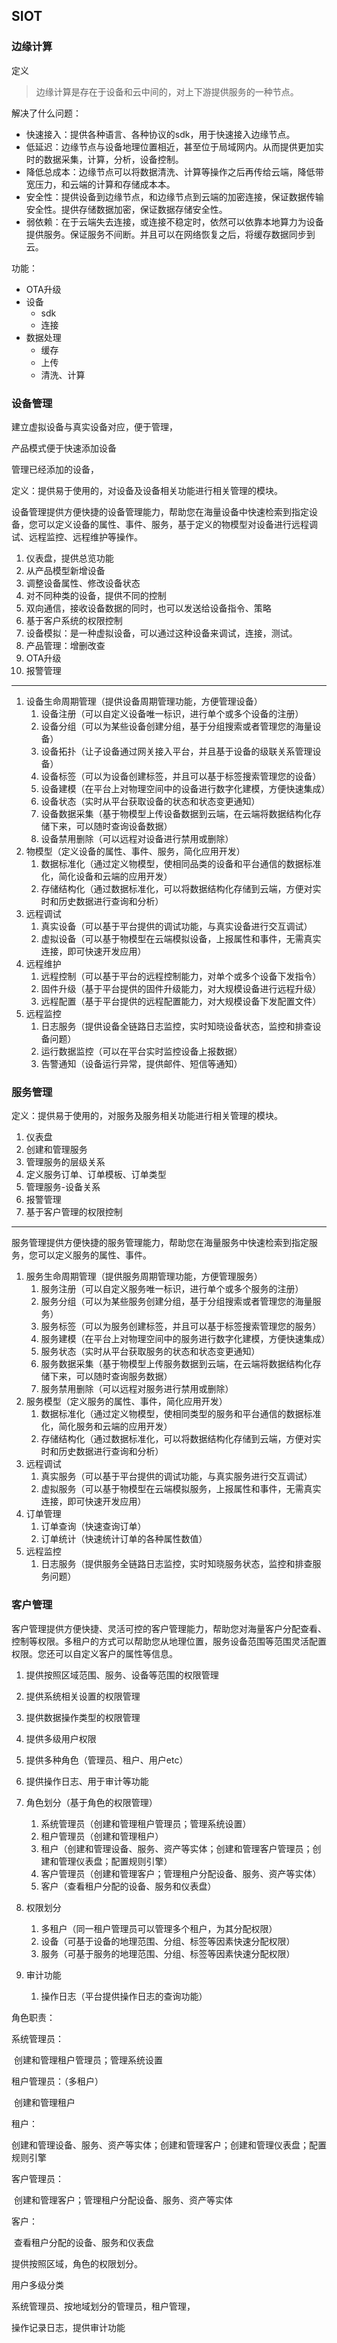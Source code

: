 ## SIOT

### 边缘计算

定义

> 边缘计算是存在于设备和云中间的，对上下游提供服务的一种节点。



解决了什么问题：

- 快速接入：提供各种语言、各种协议的sdk，用于快速接入边缘节点。
- 低延迟：边缘节点与设备地理位置相近，甚至位于局域网内。从而提供更加实时的数据采集，计算，分析，设备控制。
- 降低总成本：边缘节点可以将数据清洗、计算等操作之后再传给云端，降低带宽压力，和云端的计算和存储成本本。
- 安全性：提供设备到边缘节点，和边缘节点到云端的加密连接，保证数据传输安全性。提供存储数据加密，保证数据存储安全性。
- 弱依赖：在于云端失去连接，或连接不稳定时，依然可以依靠本地算力为设备提供服务。保证服务不间断。并且可以在网络恢复之后，将缓存数据同步到云。



功能：

- OTA升级
- 设备
  - sdk
  - 连接
- 数据处理
  - 缓存
  - 上传
  - 清洗、计算







### 设备管理

建立虚拟设备与真实设备对应，便于管理，

产品模式便于快速添加设备

管理已经添加的设备，



定义：提供易于使用的，对设备及设备相关功能进行相关管理的模块。

设备管理提供方便快捷的设备管理能力，帮助您在海量设备中快速检索到指定设备，您可以定义设备的属性、事件、服务，基于定义的物模型对设备进行远程调试、远程监控、远程维护等操作。



1. 仪表盘，提供总览功能
2. 从产品模型新增设备
3. 调整设备属性、修改设备状态
4. 对不同种类的设备，提供不同的控制
5. 双向通信，接收设备数据的同时，也可以发送给设备指令、策略
6. 基于客户系统的权限控制
7. 设备模拟：是一种虚拟设备，可以通过这种设备来调试，连接，测试。
8. 产品管理：增删改查
9. OTA升级
10. 报警管理

---

1. 设备生命周期管理（提供设备周期管理功能，方便管理设备）
   1. 设备注册（可以自定义设备唯一标识，进行单个或多个设备的注册）
   2. 设备分组（可以为某些设备创建分组，基于分组搜索或者管理您的海量设备）
   3. 设备拓扑（让子设备通过网关接入平台，并且基于设备的级联关系管理设备）
   4. 设备标签（可以为设备创建标签，并且可以基于标签搜索管理您的设备）
   5. 设备建模（在平台上对物理空间中的设备进行数字化建模，方便快速集成）
   6. 设备状态（实时从平台获取设备的状态和状态变更通知）
   7. 设备数据采集（基于物模型上传设备数据到云端，在云端将数据结构化存储下来，可以随时查询设备数据）
   8. 设备禁用删除（可以远程对设备进行禁用或删除）
2. 物模型（定义设备的属性、事件、服务，简化应用开发）
   1. 数据标准化（通过定义物模型，使相同品类的设备和平台通信的数据标准化，简化设备和云端的应用开发）
   2. 存储结构化（通过数据标准化，可以将数据结构化存储到云端，方便对实时和历史数据进行查询和分析）
3. 远程调试
   1. 真实设备（可以基于平台提供的调试功能，与真实设备进行交互调试）
   2. 虚拟设备（可以基于物模型在云端模拟设备，上报属性和事件，无需真实连接，即可快速开发应用）
4. 远程维护
   1. 远程控制（可以基于平台的远程控制能力，对单个或多个设备下发指令）
   2. 固件升级（基于平台提供的固件升级能力，对大规模设备进行远程升级）
   3. 远程配置（基于平台提供的远程配置能力，对大规模设备下发配置文件）
5. 远程监控
   1. 日志服务（提供设备全链路日志监控，实时知晓设备状态，监控和排查设备问题）
   2. 运行数据监控（可以在平台实时监控设备上报数据）
   3. 告警通知（设备运行异常，提供邮件、短信等通知）



### 服务管理

定义：提供易于使用的，对服务及服务相关功能进行相关管理的模块。

1. 仪表盘
2. 创建和管理服务
3. 管理服务的层级关系
4. 定义服务订单、订单模板、订单类型
5. 管理服务-设备关系
6. 报警管理
7. 基于客户管理的权限控制

---

服务管理提供方便快捷的服务管理能力，帮助您在海量服务中快速检索到指定服务，您可以定义服务的属性、事件。

1. 服务生命周期管理（提供服务周期管理功能，方便管理服务）
   1. 服务注册（可以自定义服务唯一标识，进行单个或多个服务的注册）
   2. 服务分组（可以为某些服务创建分组，基于分组搜索或者管理您的海量服务）
   3. 服务标签（可以为服务创建标签，并且可以基于标签搜索管理您的服务）
   4. 服务建模（在平台上对物理空间中的服务进行数字化建模，方便快速集成）
   5. 服务状态（实时从平台获取服务的状态和状态变更通知）
   6. 服务数据采集（基于物模型上传服务数据到云端，在云端将数据结构化存储下来，可以随时查询服务数据）
   7. 服务禁用删除（可以远程对服务进行禁用或删除）
2. 服务模型（定义服务的属性、事件，简化应用开发）
   1. 数据标准化（通过定义物模型，使相同类型的服务和平台通信的数据标准化，简化服务和云端的应用开发）
   2. 存储结构化（通过数据标准化，可以将数据结构化存储到云端，方便对实时和历史数据进行查询和分析）
3. 远程调试
   1. 真实服务（可以基于平台提供的调试功能，与真实服务进行交互调试）
   2. 虚拟服务（可以基于物模型在云端模拟服务，上报属性和事件，无需真实连接，即可快速开发应用）
4. 订单管理
   1. 订单查询（快速查询订单）
   2. 订单统计（快速统计订单的各种属性数值）
5. 远程监控
   1. 日志服务（提供服务全链路日志监控，实时知晓服务状态，监控和排查服务问题）



### 客户管理

客户管理提供方便快捷、灵活可控的客户管理能力，帮助您对海量客户分配查看、控制等权限。多租户的方式可以帮助您从地理位置，服务设备范围等范围灵活配置权限。您还可以自定义客户的属性等信息。

1. 提供按照区域范围、服务、设备等范围的权限管理
2. 提供系统相关设置的权限管理
3. 提供数据操作类型的权限管理
4. 提供多级用户权限
5. 提供多种角色（管理员、租户、用户etc）
6. 提供操作日志、用于审计等功能



1. 角色划分（基于角色的权限管理）
   1. 系统管理员（创建和管理租户管理员；管理系统设置）
   2. 租户管理员（创建和管理租户）
   3. 租户（创建和管理设备、服务、资产等实体；创建和管理客户管理员；创建和管理仪表盘；配置规则引擎）
   4. 客户管理员（创建和管理客户；管理租户分配设备、服务、资产等实体）
   5. 客户（查看租户分配的设备、服务和仪表盘）
2. 权限划分
   1. 多租户（同一租户管理员可以管理多个租户，为其分配权限）
   2. 设备（可基于设备的地理范围、分组、标签等因素快速分配权限）
   3. 服务（可基于服务的地理范围、分组、标签等因素快速分配权限）
3. 审计功能
   1. 操作日志（平台提供操作日志的查询功能）







角色职责：

系统管理员：

​	创建和管理租户管理员；管理系统设置

租户管理员：（多租户）

​	创建和管理租户

租户：

​	创建和管理设备、服务、资产等实体；创建和管理客户；创建和管理仪表盘；配置规则引擎

客户管理员：

​	创建和管理客户；管理租户分配设备、服务、资产等实体

客户：

​	查看租户分配的设备、服务和仪表盘



提供按照区域，角色的权限划分。

用户多级分类

系统管理员、按地域划分的管理员，租户管理，

操作记录日志，提供审计功能

